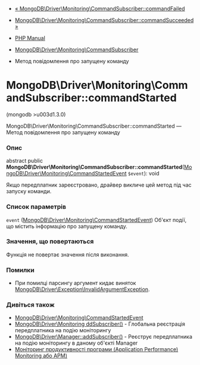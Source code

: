 - [«
MongoDB\Driver\Monitoring\CommandSubscriber::commandFailed](mongodb-driver-monitoring-commandsubscriber.commandfailed.md)
- [MongoDB\Driver\Monitoring\CommandSubscriber::commandSucceeded
»](mongodb-driver-monitoring-commandsubscriber.commandsucceeded.md)

- [PHP Manual](index.md)
- [MongoDB\Driver\Monitoring\CommandSubscriber](class.mongodb-driver-monitoring-commandsubscriber.md)
- Метод повідомлення про запущену команду

# MongoDB\Driver\Monitoring\CommandSubscriber::commandStarted

(mongodb \>u003d1.3.0)

MongoDB\Driver\Monitoring\CommandSubscriber::commandStarted — Метод
повідомлення про запущену команду

### Опис

abstract public
**MongoDB\Driver\Monitoring\CommandSubscriber::commandStarted**([MongoDB\Driver\Monitoring\CommandStartedEvent](class.mongodb-driver-monitoring-commandstartedevent.md)
`$event`): void

Якщо передплатник зареєстровано, драйвер викличе цей метод під час запуску
команди.

### Список параметрів

`event` ([MongoDB\Driver\Monitoring\CommandStartedEvent](class.mongodb-driver-monitoring-commandstartedevent.md))
Об'єкт події, що містить інформацію про запущену команду.

### Значення, що повертаються

Функція не повертає значення після виконання.

### Помилки

- При помилці парсингу аргумент кидає виняток
[MongoDB\Driver\Exception\InvalidArgumentException](class.mongodb-driver-exception-invalidargumentexception.md).

### Дивіться також

- [MongoDB\Driver\Monitoring\CommandStartedEvent](class.mongodb-driver-monitoring-commandstartedevent.md)
- [MongoDB\Driver\Monitoring ddSubscriber()](function.mongodb.driver.monitoring.addsubscriber.md) -
Глобальна реєстрація передплатника на подію моніторингу
- [MongoDB\Driver\Manager::addSubscriber()](mongodb-driver-manager.addsubscriber.md) -
Реєструє передплатника на подію моніторингу в даному об'єкті
Manager
- [Моніторинг продуктивності програми (Application Performance)
Monitoring або APM)](mongodb.tutorial.apm.md)
